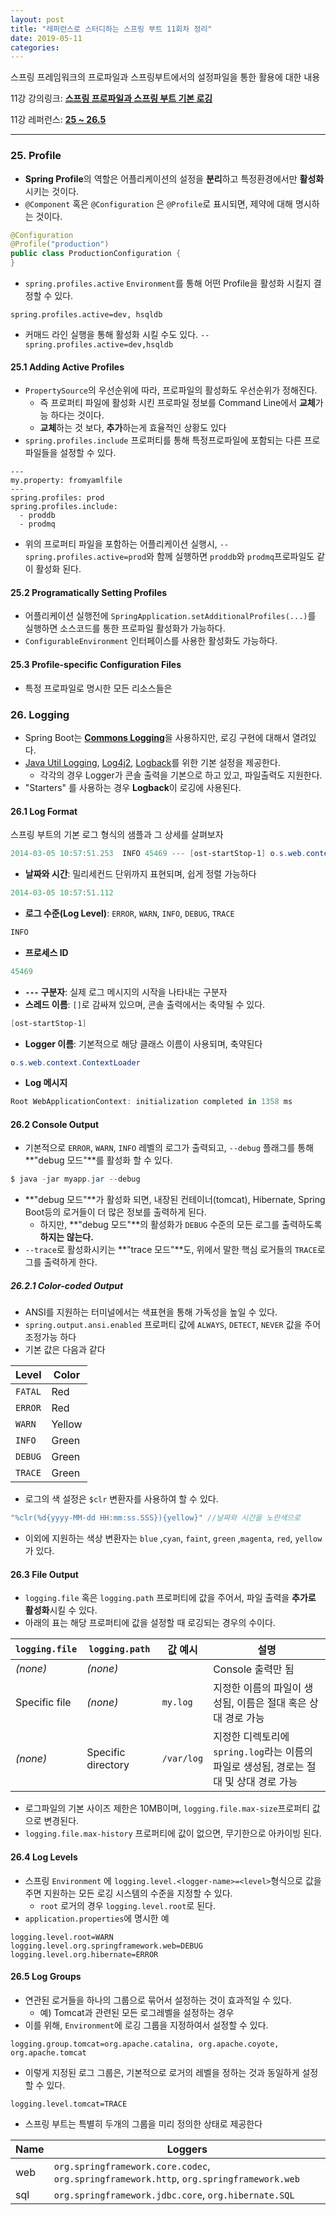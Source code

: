 ```yaml
---
layout: post
title: "레퍼런스로 스터디하는 스프링 부트 11회차 정리"
date: 2019-05-11
categories:
---
```


스프링 프레임워크의 프로파일과 스프링부트에서의 설정파일을 통한 활용에 대한 내용

11강 강의링크: [ **스프링 프로파일과 스프링 부트 기본 로깅**](https://youtu.be/h_VoxXhhNH0)

11강 레퍼런스: [**25 ~ 26.5**](https://docs.spring.io/spring-boot/docs/2.1.3.RELEASE/reference/htmlsingle/#boot-features-profiles)

---

### 25. Profile

- **Spring Profile**의 역할은 어플리케이션의 설정을 **분리**하고 특정환경에서만 **활성화**시키는 것이다. 
- `@Component` 혹은 `@Configuration` 은 `@Profile`로 표시되면, 제약에 대해 명시하는 것이다.

```java
@Configuration
@Profile("production")
public class ProductionConfiguration {
}
```

- `spring.profiles.active` `Environment`를 통해 어떤 Profile을 활성화 시킬지 결정할 수 있다.

```properties
spring.profiles.active=dev, hsqldb
```

- 커매드 라인 실행을 통해 활성화 시킬 수도 있다. `--spring.profiles.active=dev,hsqldb`

#### 25.1 Adding Active Profiles

- `PropertySource`의 우선순위에 따라, 프로파일의 활성화도 우선순위가 정해진다.
  - 즉 프로퍼티 파일에 활성화 시킨 프로파일 정보를 Command Line에서 **교체**가능 하다는 것이다.
  - **교체**하는 것 보다, **추가**하는게 효율적인 상황도 있다
- `spring.profiles.include` 프로퍼티를 통해 특정프로파일에 포함되는 다른 프로파일들을 설정할 수 있다.

```properties
---
my.property: fromyamlfile
---
spring.profiles: prod
spring.profiles.include:
  - proddb
  - prodmq
```

- 위의 프로퍼티 파일을 포함하는 어플리케이션 실행시, `--spring.profiles.active=prod`와 함께 실행하면 `proddb`와 `prodmq`프로파일도 같이 활성화 된다.

#### 25.2 Programatically Setting Profiles

- 어플리케이션 실행전에 `SpringApplication.setAdditionalProfiles(...)`를 실행하면 소스코드를 통한 프로파일 활성화가 가능하다.
- `ConfigurableEnvironment` 인터페이스를 사용한 활성화도 가능하다.

#### 25.3 Profile-specific Configuration Files

- 특정 프로파일로 명시한 모든 리소스들은 

### 26. Logging

- Spring Boot는 [**Commons Logging**](https://commons.apache.org/proper/commons-logging/)을 사용하지만, 로깅 구현에 대해서 열려있다.
- [Java Util Logging](https://docs.oracle.com/javase/8/docs/api//java/util/logging/package-summary.html), [Log4j2](https://logging.apache.org/log4j/2.x/), [Logback](http://logback.qos.ch/)를 위한 기본 설정을 제공한다.
  - 각각의 경우 Logger가 콘솔 출력을 기본으로 하고 있고, 파일출력도 지원한다.
- "Starters" 를 사용하는 경우 **Logback**이 로깅에 사용된다.

#### 26.1 Log Format

스프링 부트의 기본 로그 형식의 샘플과 그 상세를 살펴보자

```powershell
2014-03-05 10:57:51.253  INFO 45469 --- [ost-startStop-1] o.s.web.context.ContextLoader : Root WebApplicationContext: initialization completed in 1358 ms
```

- **날짜와 시간**: 밀리세컨드 단위까지 표현되며, 쉽게 정렬 가능하다

```powershell
2014-03-05 10:57:51.112
```

- **로그 수준(Log Level)**: `ERROR`, `WARN`, `INFO`, `DEBUG`, `TRACE`

```powershell
INFO
```

- **프로세스 ID**

```powershell
45469
```

- **`---` 구분자**: 실제 로그 메시지의 시작을 나타내는 구분자
- **스레드 이름**: `[]`로 감싸져 있으며, 콘솔 출력에서는 축약될 수 있다.

```powershell
[ost-startStop-1]
```

- **Logger 이름**: 기본적으로 해당 클래스 이름이 사용되며, 축약된다

```powershell
o.s.web.context.ContextLoader
```

- **Log 메시지**

```powershell
Root WebApplicationContext: initialization completed in 1358 ms
```

#### 26.2 Console Output

- 기본적으로 `ERROR`, `WARN`, `INFO` 레벨의 로그가 출력되고, `--debug` 플래그를 통해 **"debug 모드"**를 활성화 할 수 있다.

```powershell
$ java -jar myapp.jar --debug
```

- **"debug 모드"**가 활성화 되면, 내장된 컨테이너(tomcat), Hibernate, Spring Boot등의 로거들이 더 많은 정보를 출력하게 된다.
  - 하지만, **"debug 모드"**의 활성화가  `DEBUG` 수준의 모든 로그를 출력하도록 **하지는 않는다.**
- `--trace`로 활성화시키는 **"trace 모드"**도, 위에서 말한 핵심 로거들의 `TRACE`로그를 출력하게 한다.

##### 26.2.1 Color-coded Output

- ANSI를 지원하는 터미널에서는 색표현을 통해 가독성을 높일 수 있다.
- `spring.output.ansi.enabled` 프로퍼티 값에 `ALWAYS`, `DETECT`, `NEVER` 값을 주어 조정가능 하다
- 기본 값은 다음과 같다

| Level   | Color  |
| ------- | ------ |
| `FATAL` | Red    |
| `ERROR` | Red    |
| `WARN`  | Yellow |
| `INFO`  | Green  |
| `DEBUG` | Green  |
| `TRACE` | Green  |

- 로그의 색 설정은 `$clr` 변환자를 사용하여 할 수 있다.

```java
"%clr(%d{yyyy-MM-dd HH:mm:ss.SSS}){yellow}" //날짜와 시간을 노란색으로
```

- 이외에 지원하는 색상 변환자는 `blue` ,`cyan`, `faint`, `green` ,`magenta`, `red`, `yellow`가 있다.

#### 26.3 File Output

- `logging.file` 혹은 `logging.path` 프로퍼티에 값을 주어서, 파일 출력을 **추가로 활성화**시킬 수 있다.
- 아래의 표는 해당 프로퍼티에 값을 설정할 때 로깅되는 경우의 수이다.

| `logging.file` | `logging.path`     | 값 예시    | 설명                                                         |
| -------------- | ------------------ | ---------- | ------------------------------------------------------------ |
| *(none)*       | *(none)*           |            | Console 출력만 됨                                            |
| Specific file  | *(none)*           | `my.log`   | 지정한 이름의 파일이 생성됨, 이름은 절대 혹은 상대 경로 가능 |
| *(none)*       | Specific directory | `/var/log` | 지정한 디렉토리에 `spring.log`라는 이름의 파일로 생성됨, 경로는 절대 및 상대 경로 가능 |

- 로그파일의 기본 사이즈 제한은 10MB이며, `logging.file.max-size`프로퍼티 값으로 변경된다.
- `logging.file.max-history` 프로퍼티에 값이 없으면, 무기한으로 아카이빙 된다.

#### 26.4 Log Levels

- 스프링 `Environment` 에 `logging.level.<logger-name>=<level>`형식으로 값을 주면 지원하는 모든 로깅 시스템의 수준을 지정할 수 있다.
  - `root` 로거의 경우 `logging.level.root`로 된다.
- `application.properties`에 명시한 예

```properties
logging.level.root=WARN
logging.level.org.springframework.web=DEBUG
logging.level.org.hibernate=ERROR
```

#### 26.5 Log Groups

- 연관된 로거들을 하나의 그룹으로 묶어서 설정하는 것이 효과적일 수 있다.
  - 예) Tomcat과 관련된 모든 로그레벨을 설정하는 경우
- 이를 위해, `Environment`에 로깅 그룹을 지정하여서 설정할 수 있다.

```properties
logging.group.tomcat=org.apache.catalina, org.apache.coyote, org.apache.tomcat
```

- 이렇게 지정된 로그 그룹은, 기본적으로 로거의 레벨을 정하는 것과 동일하게 설정할 수 있다.

```properties
logging.level.tomcat=TRACE
```

- 스프링 부트는 특별히 두개의 그룹을 미리 정의한 상태로 제공한다

| Name | Loggers                                                      |
| ---- | ------------------------------------------------------------ |
| web  | `org.springframework.core.codec`, `org.springframework.http`, `org.springframework.web` |
| sql  | `org.springframework.jdbc.core`, `org.hibernate.SQL`         |